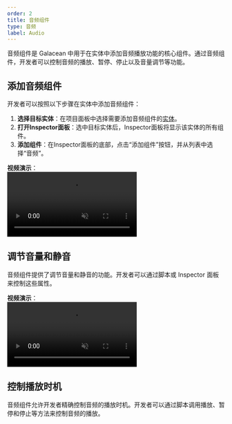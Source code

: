 ```yaml
---
order: 2
title: 音频组件
type: 音频
label: Audio
---
```


音频组件是 Galacean 中用于在实体中添加音频播放功能的核心组件。通过音频组件，开发者可以控制音频的播放、暂停、停止以及音量调节等功能。


## 添加音频组件

开发者可以按照以下步骤在实体中添加音频组件：

1. **选择目标实体**：在项目面板中选择需要添加音频组件的[实体](/docs/core/entity)。
2. **打开Inspector面板**：选中目标实体后，Inspector面板将显示该实体的所有组件。
3. **添加组件**：在Inspector面板的底部，点击“添加组件”按钮，并从列表中选择“音频”。

**视频演示**：  
<video src="https://gw.alipayobjects.com/v/huamei_edbbqz/afts/video/JJ5QSKZKhzgAAAAAAAAAAAAADoY9AQFr" autoplay loop muted />

## 调节音量和静音

音频组件提供了调节音量和静音的功能。开发者可以通过脚本或 Inspector 面板来控制这些属性。

**视频演示**：  
<video src="https://gw.alipayobjects.com/v/huamei_edbbqz/afts/video/lDyIRbwv5nAAAAAAAAAAAAAADoY9AQFr" autoplay loop muted />

## 控制播放时机

音频组件允许开发者精确控制音频的播放时机。开发者可以通过脚本调用播放、暂停和停止等方法来控制音频的播放。